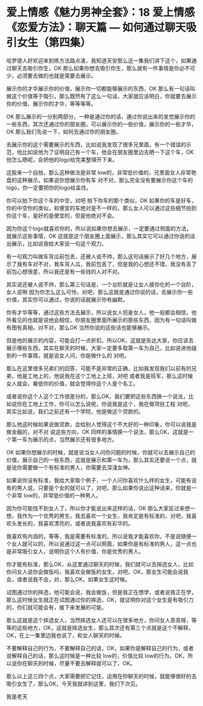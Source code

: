 # 爱上情感《魅力男神全套》：18 爱上情感《恋爱方法》：聊天篇 — 如何通过聊天吸引女生（第四集）

哈罗德人好欢迎来到练方法路点凌，我知道天安那么这一集我们讲下这个，如果通过聊天去吸引你生，OK 那么如果你想去吸引你生，那么就有一件事情是你必不可少，必须要去做的也就是需要去展示。

展示你的才华展示你的价值，展示你一切都能够展示的东西，OK 那么有一句话叫做这个价值等于吸引，那么既然有了这么一句话，大家就应该明白，你就要去展示你的价值，展示你的才华，等等等等。

OK 那么展示的一分别两部分，一种是通过你的话，通过你说出来的发觉展示你的一些东西，其次还通过你的朋友圈，可以展示你的一些价值，展示你的一些才华，OK 那么我们先说一下，如何去通过你的朋友圈。

去展示你的这个需要展示的东西，比如说我发现了很多兄里面，有一个错误的示范，他比如说他为了证明自己有一个车，他会在朋友圈里边去晒一下这个车，OK 他怎么晒呢，会把他的logo给完美整理开下来。

这股来一个自拍，那么这种做法是非常 low的，非常低价值的，兄里面女人非常艳盘的这种展示，如果说你想展示你有车 对不对，那么完全没有要展示你这个车的logo，你一定要把你的logo给盖住。

你可以拍下你这个车的中空，对吧 拍下你车的那个类似，OK 如果你的车是好车，你的中空你的类似，和便宜的车绝对是不一样的，那么女人可以通过这些细节拍到你这个车，是好的是便宜的，但是他绝对不会。

因为你这个logo就喜欢你的，所以说如果你想去展示，一定要通过侧面的方法，就展示这些事情，OK 这就是这个朋友圈上面展示，那么其实它可以通过你说的话出展示，比如说我给大家说一句这个观力。

有一句观力叫做车背瓜前包丢，还被人说不帅，那么这句话展示了好几个地方，展示了我有车对不对，我车背人瓜，我前包丢了，但是我的心想还不错，我没有丢了前包心想很差，所以我还是有一些钱的人对不对。

其实说还被人说不帅，那么第三句话是，一个台阶就是让女人接你化的一个台阶，女人说啊 因为你怎么这么可怜，对吧，那么这就是通过你说的话，去展示你一些价值，其实你可以通过，你说的话就展示你有幽默。

你有才华等等，通过这些方法去展示，所以说女人但是女人，他一般都会相信，他所看见的也就是说他会相信，你朋友圈里面所展示的那些东西，因为有一句话叫做有图有真相，对不对，那么OK 当然你说的这些话也能够展示。

但是他的展示的内容，可能会打一点折扣，所以OK，这就是告达大家，你应该去展示哪些东西，其实在聊天的时候，大家一定要多取第一车为自己，比如说进他碰到的一件事情，就是说女人问，你是做什么的 对吧。

那么在这里很多兄弟们的回答，可能不是非常的正确，比如我发现我们以前有的兄弟，他是工地上的，他说我在这个工地上上班，对吧 或者我是班军，那么这时候女人就会，看低你的价值，就会觉得你这个人是个名工。

或者说你这个人这个工作很差分的，那么OK，我们要把这些东西换一个说法，比如说你在工地上工作，你可以怎么说呢，你说我是这个，我在做项目工程 对吧，其实比如说，我们之前还有一个学院，他是做这个贷款的。

那么他这时候如果说做贷款，会给别人觉得这个不大好的一种印象，你可以说我是做金融的，对不对 说这些方向，OK 同样的事情换一个说法，那么OK，这就是一个第一车为展示的点，当然展示还有很多地方。

OK 如果你想展示的时候，就是说当女人问你问题的时候，你就可以去展示自己的价值，展示自己的一些东西，这就是展示和第一车为，那么其实还要说一个点，就是说你需要做一个有标准的男人，你需要去深淺女神。

如果说你没有标准，我给大家取个例子，一个人问你喜欢什么样的女生，可能有说有的男人说，只要是个女的就可以了，对吧，那么如果你说出这种话来，你就是一个非常 low的，非常低价值的一种男人。

因为你可能找不到女人了，所以你才能说出来这样的话，OK 那么大家反过来想一想，我作为一个优秀的男生，我去喜欢一个女生，我肯定是有标准的，对吧，我喜欢头发长的，我喜欢漂亮的，或者说我喜欢有彩华的。

我喜欢有内涵的，等等，我是需要有标准的，所以说我才能喜欢你，不是说随便一个女人就可以的，所以说通过这一点可以照面，如果你是有标准的男人，这一点也是非常吸引女人，说明你这个人有价值，你是优秀的男人。

你才能有标准，那么OK，从这里通过聊天的时候，我们就可以去摔选女人，比如你问女人说你会做饭吗，我喜欢会做饭的女生，对吧，OK，那女生可能会说我会，或者说我不会，对，那么OK，如果女生这时候。

试图通过你的摔选，他可能会说，我会做饭，但是我正在想学，或者说我正在学，那么这时候女生就正在试图通过你的摔选，OK，就证明你对这个女生是有吸引力的，你们就可能会有，接下来发展的可能。

那么这就是这个摔选女人，当然摔选女人还可以在很多地方，你问女人乖乖呀，等等的这些地方，OK，这就是摔选女生，那么其次还有第三个点就是这个不解释，OK，在上一集里边我也说了，和女人聊天的时候。

不要解释自己的行为，不要解释自己的话，OK，如果你是解释自己的行为，或者说解释自己的话，那么这时候是一种比较 low的，价值比较 low的行为，OK，所以说你在聊天的时候，尽量不要去解释就可以了，OK。

那么以上这三四个点，大家需要把它记住，运用在你聊天的时候，就能够很好的去吸引女生了，那么OK，今天我就讲到这里，我们下次见。

我是老天